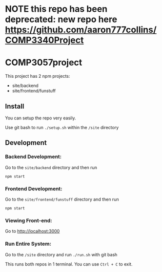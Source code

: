 # NOTE this repo has been deprecated: new repo here https://github.com/aaron777collins/COMP3340Project

# COMP3057project

This project has 2 npm projects:
- site/backend
- site/frontend/funstuff

## Install
You can setup the repo very easily.

Use git bash to run `./setup.sh` within the `/site` directory

## Development
### Backend Development:
Go to the `site/backend` directory and then run

`npm start`

### Frontend Development:
Go to the `site/frontend/funstuff` directory and then run

`npm start`

### Viewing Front-end:
Go to [http://localhost:3000](http://localhost:3000)

### **Run Entire System:**
Go to the `/site` directory and run `./run.sh` with git bash

This runs both repos in 1 terminal. You can use `Ctrl + C` to exit.